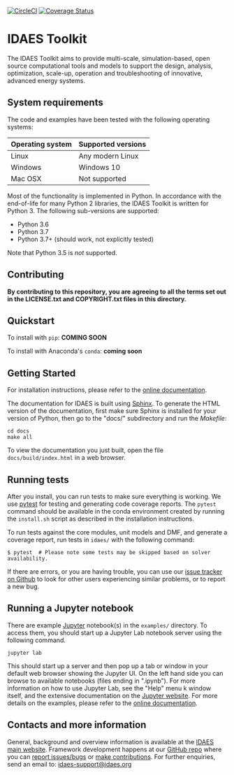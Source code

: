 <!-- BEGIN Status badges -->
[![CircleCI](https://circleci.com/gh/IDAES/idaes-dev.svg?style=svg&circle-token=f01aa6337105a565ae7caa0e0eab66826bd8ea81)](https://circleci.com/gh/IDAES/idaes-dev)
[![Coverage Status](https://coveralls.io/repos/github/IDAES/idaes-dev/badge.svg?t=PJNalC)](https://coveralls.io/github/IDAES/idaes-dev)
<!-- END Status badges -->

# IDAES Toolkit

The IDAES Toolkit aims to provide multi-scale, simulation-based, open source
computational tools and models to support the design, analysis, optimization,
scale-up, operation and troubleshooting of innovative, advanced energy systems.

## System requirements

The code and examples have been tested with the following operating systems:

|Operating system|Supported versions  |
|----------------|--------------------|
| Linux          | Any modern Linux   |
| Windows        | Windows 10         |
| Mac OSX        | Not supported      |

Most of the functionality is implemented in Python. In accordance with
the end-of-life for many Python 2 libraries, the IDAES Toolkit is written
for Python 3. The following sub-versions are supported:

* Python 3.6
* Python 3.7
* Python 3.7+ (should work, not explicitly tested)

Note that Python 3.5 is *not* supported.

## Contributing

**By contributing to this repository, you are agreeing to all the terms set out
in the LICENSE.txt and COPYRIGHT.txt files in this directory.**

## Quickstart

To install with `pip`:  **COMING SOON**

To install with Anaconda's `conda`: **coming soon**

## Getting Started
For installation instructions, please refer to the [online documentation](https://idaes-pse.readthedocs.io/en/stable/).

The documentation for IDAES is built using [Sphinx](http://www.sphinx-doc.org/). To generate the HTML version of the documentation, first make sure Sphinx is installed for your version of Python, then go to the "docs/" subdirectory and run the _Makefile_:

```
cd docs
make all
```

To view the documentation you just built, open the file
`docs/build/index.html` in a web browser.


## Running tests

After you install, you can run tests to make sure everything is working. We use [pytest](https://pytest.org/) for testing and generating code coverage reports.  The `pytest` command should be available in the conda environment created by running the `install.sh` script as described in the installation instructions.

To run tests against the core modules, unit models and DMF, and generate a coverage report, run tests in `idaes/` with the following command:

```
$ pytest  # Please note some tests may be skipped based on solver availability. 
```

If there are errors, or you are having trouble, you can use our [issue tracker on Github](https://github.com/IDAES/idaes/issues) to look for other users experiencing similar problems, or to report a new bug.


## Running a Jupyter notebook

There are example [Jupyter](https://jupyter.org) notebook(s) in the `examples/` 
directory. To access them, you should start up a Jupyter Lab notebook server using the
following command.

```
jupyter lab
```

This should start up a server and then pop up a tab or window in your default 
web browser showing the Jupyter UI. On the left hand side you can browse to 
available notebooks (files ending in ".ipynb"). For more information on how to 
use Jupyter Lab, see the "Help" menu k window itself, and the extensive documentation 
on the [Jupyter website](https://jupyter.org).
For more details on the examples, please refer to the 
[online documentation](https://idaes-pse.readthedocs.io/en/latest/). 

## Contacts and more information

General, background and overview information is available at the [IDAES main website](https://www.idaes.org).
Framework development happens at our [GitHub repo](https://github.com/IDAES/idaes-pse) where you can [report issues/bugs](https://github.com/IDAES/idaes-pse/issues) or [make contributions](https://github.com/IDAES/idaes-pse/pulls).
For further enquiries, send an email to: <idaes-support@idaes.org>

